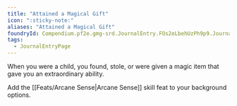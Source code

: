 ```yaml
---
title: "Attained a Magical Gift"
icon: ":sticky-note:"
aliases: "Attained a Magical Gift"
foundryId: Compendium.pf2e.gmg-srd.JournalEntry.FOs2eLbehUzPh9p9.JournalEntryPage.ObOzFk91zDXvpg3a
tags:
  - JournalEntryPage
---
```

When you were a child, you found, stole, or were given a magic item that gave you an extraordinary ability.

Add the [[Feats/Arcane Sense|Arcane Sense]] skill feat to your background options.